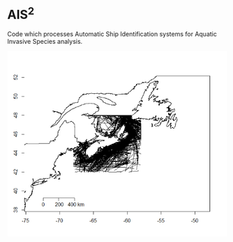 # AIS<sup>2</sup>

Code which processes Automatic Ship Identification systems for Aquatic Invasive Species analysis.

![](Tracks.png)